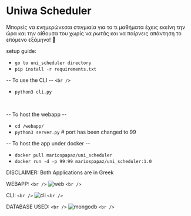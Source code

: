 # Uniwa Scheduler

Μπορείς να ενημερώνεσαι στιγμιαία για το τι μαθήματα έχεις εκείνη την ώρα και την αίθουσα του χωρίς να ρωτάς και να παίρνεις απάντηση το επόμενο εξάμηνο! 🙂


setup guide:

* `go to uni_scheduler directory`
* `pip install -r requirements.txt`

-- To use the CLI --
`<br />`

* `python3 cli.py`

<br />

-- To host the webapp --

- `cd /webapp/`
- `python3 server.py` # port has been changed to 99

-- To host the app under docker --

- `docker pull mariospapaz/uni_scheduler`
- `docker run -d -p 99:99 mariospapaz/uni_scheduler:1.0`

DISCLAIMER: Both Applications are in Greek

WEBAPP: `<br />`
![web](https://user-images.githubusercontent.com/30930688/164054158-c6cf78a6-412d-446f-a969-667c0d6cb52b.png) `<br />`

CLI: `<br />`
![cli](https://user-images.githubusercontent.com/30930688/164053519-81df953a-e42b-4932-934a-cce4b5d9073c.png) `<br />`

DATABASE USED: `<br />`
![mongodb](https://webimages.mongodb.com/_com_assets/cms/kuzt9r42or1fxvlq2-Meta_Generic.png) `<br />`
